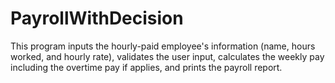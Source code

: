 # PayrollWithDecision
This program inputs the hourly-paid employee's information (name, hours worked, and hourly rate), validates the user input, calculates the weekly pay including the overtime pay if applies, and prints the payroll report.
